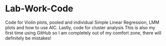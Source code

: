 # Lab-Work-Code
Code for Violin plots, pooled and individual Simple Linear Regression, LMM plots and how to use AIC. Lastly, code for cluster analysis
This is also my first time using GitHub so I am completely out of my comfort zone, there will definitely be mistakes!
